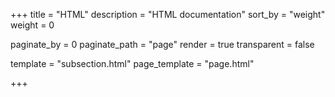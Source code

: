 +++
title = "HTML"
description = "HTML documentation"
sort_by = "weight"
weight = 0

paginate_by = 0
paginate_path = "page"
render = true
transparent = false

template = "subsection.html"
page_template = "page.html"

+++

